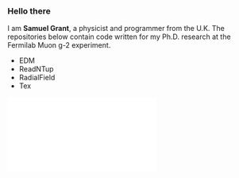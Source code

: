 ### Hello there 

I am **Samuel Grant**, a physicist and programmer from the U.K. The repositories below contain code written for my Ph.D. research at the Fermilab Muon g-2 experiment. 

- EDM
- ReadNTup
- RadialField
- Tex

![alt text](sam-grant/FoldedWiggle_70_Run-1a_250MeV_1000_2500_MeV_BQ.pdf "Wiggle") 

<!--
**sam-grant/sam-grant** is a ✨ _special_ ✨ repository because its `README.md` (this file) appears on your GitHub profile.

Here are some ideas to get you started:

- 🔭 I’m currently working on ...
- 🌱 I’m currently learning ...
- 👯 I’m looking to collaborate on ...
- 🤔 I’m looking for help with ...
- 💬 Ask me about ...
- 📫 How to reach me: ...
- 😄 Pronouns: ...
- ⚡ Fun fact: ...
-->

